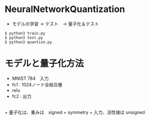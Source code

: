 # NeuralNetworkQuantization
+ モデルの学習 -> テスト　-> 量子化＆テスト
```
$ python3 train.py
$ python3 test.py
$ python3 quantize.py
```
# モデルと量子化方法
+ MNIST 784　入力
+ fc1 : 1024ノード全結合層
+ relu
+ fc2 : 出力
<br>
+ 量子化は、重みは　signed + symmetry
+ 入力、活性値は unsigned
